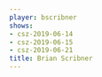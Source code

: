 ```yaml
---
player: bscribner
shows:
- csz-2019-06-14
- csz-2019-06-15
- csz-2019-06-21
title: Brian Scribner
---
```


